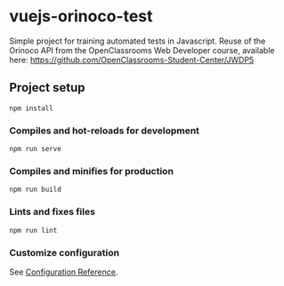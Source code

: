 # vuejs-orinoco-test
Simple project for training automated tests in Javascript.
Reuse of the Orinoco API from the OpenClassrooms Web Developer course, available here: https://github.com/OpenClassrooms-Student-Center/JWDP5

## Project setup
```
npm install
```

### Compiles and hot-reloads for development
```
npm run serve
```

### Compiles and minifies for production
```
npm run build
```

### Lints and fixes files
```
npm run lint
```

### Customize configuration
See [Configuration Reference](https://cli.vuejs.org/config/).
